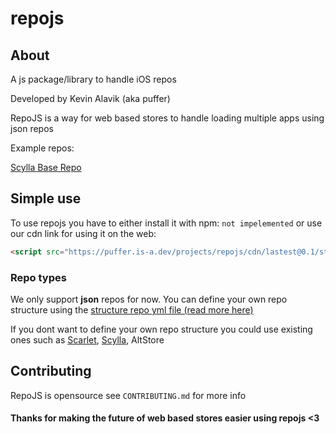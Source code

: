 # repojs

## About

A js package/library to handle iOS repos 

Developed by Kevin Alavik (aka puffer)

RepoJS is a way for web based stores to handle loading multiple apps using json repos

Example repos:

[Scylla Base Repo](https://getscylla.app/repo.json)

## Simple use

To use repojs you have to either install it with npm: `not impelemented` or use our cdn link for using it on the web: 
```html
<script src="https://puffer.is-a.dev/projects/repojs/cdn/lastest@0.1/stable.js" crossorigin="anonymous"></script>
```

### Repo types

We only support **json** repos for now. You can define your own repo structure using the [structure repo yml file (read more here)]()

If you dont want to define your own repo structure you could use existing ones such as [Scarlet](https://usescarlet.com/scarlet.json), [Scylla](https://getscylla.app/repo.json), AltStore

## Contributing

RepoJS is opensource see `CONTRIBUTING.md` for more info

#### Thanks for making the future of web based stores easier using repojs <3
